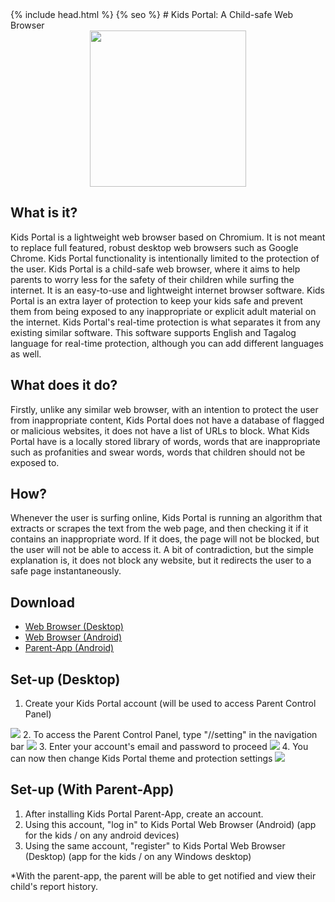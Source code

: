 <html>
    <head>
        <meta name="google-site-verification" content="AaR6V2o4_VluqATxM9iNMcx3Kn5laUvCcC-LP5tRpQU" />
    {% include head.html %}
    {% seo %}
  </head>
  <body>
# Kids Portal: A Child-safe Web Browser 
<center>
<a href="https://www.linkedin.com/in/jaenuguid/">
  <img src="https://github.com/JaeNuguid/Kids-Portal-Version-2/blob/master/newKidsPortal/Resources/KidsPortal.png?raw=true" width="250" height="250"/>
</a>
</center>

## What is it?
Kids Portal is a lightweight web browser based on Chromium. It is not meant to replace full featured, robust desktop web browsers such as Google Chrome. Kids Portal functionality is intentionally limited to the protection of the user.
Kids Portal is a child-safe web browser, where it aims to help parents to worry less for the safety of their children while surfing the internet. It is an easy-to-use and lightweight internet browser software. Kids Portal is an extra layer of protection to keep your kids safe and prevent them from being exposed to any inappropriate or explicit adult material on the internet. Kids Portal's real-time protection is what separates it from any existing similar software. This software supports English and Tagalog language for real-time protection, although you can add different languages as well.

## What does it do?
Firstly, unlike any similar web browser, with an intention to protect the user from inappropriate content, Kids Portal does not have a database of flagged or malicious websites, it does not have a list of URLs to block. What Kids Portal have is a locally stored library of words, words that are inappropriate such as profanities and swear words, words that children should not be exposed to.

## How?
Whenever the user is surfing online, Kids Portal is running an algorithm that extracts or scrapes the text from the web page, and then checking it if it contains an inappropriate word. If it does, the page will not be blocked, but the user will not be able to access it. A bit of contradiction, but the simple explanation is, it does not block any website, but it redirects the user to a safe page instantaneously.

## Download 
- [Web Browser (Desktop)](https://github.com/JaeNuguid/Kids-Portal-Web-Browser/releases/download/v1.0/Kids.Portal.-.Parent.App.zip)
- [Web Browser (Android)](https://github.com/JaeNuguid/Kids-Portal-Web-Browser/releases/download/v1.0/Kids.Portal.-.Android.Web.Browser.zip)
- [Parent-App (Android)](https://github.com/JaeNuguid/Kids-Portal-Web-Browser/releases/download/v1.0/Kids.Portal.-.Parent.App.zip)

## Set-up (Desktop)
1. Create your Kids Portal account (will be used to access Parent Control Panel)
<img src="https://image.ibb.co/d3epJ6/1.jpg"/>
2. To access the Parent Control Panel, type "//setting" in the navigation bar
<img src="https://image.ibb.co/eK29J6/2.jpg"/>
3. Enter your account's email and password to proceed
<img src="https://image.ibb.co/fFf75m/3.jpg"/>
4. You can now then change Kids Portal theme and protection settings
<img src="https://image.ibb.co/j0zdBR/4.jpg"/>

## Set-up (With Parent-App)
1. After installing Kids Portal Parent-App, create an account.
2. Using this account, "log in" to Kids Portal Web Browser (Android) (app for the kids / on any android devices)
3. Using the same account, "register" to Kids Portal Web Browser (Desktop) (app for the kids / on any Windows desktop)

*With the parent-app, the parent will be able to get notified and view their child's report history.
</body>
</html>

